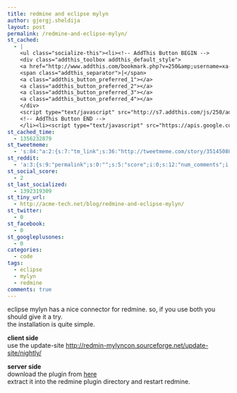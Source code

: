 ```yaml
---
title: redmine and eclipse mylyn
author: gjergj.sheldija
layout: post
permalink: /redmine-and-eclipse-mylyn/
st_cached:
  - |
    <ul class="socialize-this"><li><!-- AddThis Button BEGIN -->
    <div class="addthis_toolbox addthis_default_style">
    <a href="http://www.addthis.com/bookmark.php?v=250&amp;username=xa-4ca3f7522e6e7fdb" class="addthis_button_compact">Share</a>
    <span class="addthis_separator">|</span>
    <a class="addthis_button_preferred_1"></a>
    <a class="addthis_button_preferred_2"></a>
    <a class="addthis_button_preferred_3"></a>
    <a class="addthis_button_preferred_4"></a>
    </div>
    <script type="text/javascript" src="http://s7.addthis.com/js/250/addthis_widget.js#username=xa-4ca3f7522e6e7fdb"></script>
    <!-- AddThis Button END -->
    </li><li><script type="text/javascript" src="https://apis.google.com/js/plusone.js"></script><g:plusone size="tall" href="http://acme-tech.net/blog/redmine-and-eclipse-mylyn/"></g:plusone></li></ul>
st_cached_time:
  - 1356232879
st_tweetmeme:
  - 's:84:"a:2:{s:7:"tm_link";s:36:"http://tweetmeme.com/story/351450802";s:9:"url_count";i:1;}";'
st_reddit:
  - 'a:3:{s:9:"permalink";s:0:"";s:5:"score";i:0;s:12:"num_comments";i:0;}'
st_social_score:
  - 2
st_last_socialized:
  - 1392319309
st_tiny_url:
  - http://acme-tech.net/blog/redmine-and-eclipse-mylyn/
st_twitter:
  - 0
st_facebook:
  - 0
st_googleplusones:
  - 0
categories:
  - code
tags:
  - eclipse
  - mylyn
  - redmine
comments: true
---
```

eclipse mylyn has a nice connector for redmine. so, if you use both you should give it a try.  
the installation is quite simple.

**client side**  
use the update-site <http://redmin-mylyncon.sourceforge.net/update-site/nightly/>

**server side**  
download the plugin from [here][1]  
extract it into the redmine plugin directory and restart redmine.

 [1]: https://sourceforge.net/projects/redmin-mylyncon/files/Redmine%20Plugin%20%28WS-API%29/WS-API%20Redmine%200.8%20and%200.9/
